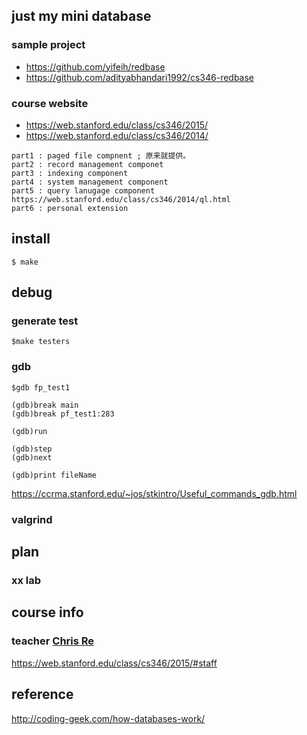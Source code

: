 ## just my mini database
### sample project
- https://github.com/yifeih/redbase
- https://github.com/adityabhandari1992/cs346-redbase

### course website
- https://web.stanford.edu/class/cs346/2015/
- https://web.stanford.edu/class/cs346/2014/

```
part1 : paged file compnent ; 原来就提供。
part2 : record management componet
part3 : indexing component
part4 : system management component
part5 : query lanugage component https://web.stanford.edu/class/cs346/2014/ql.html
part6 : personal extension
```

## install

```shell
$ make
```
## debug

### generate test 
```
$make testers
```
### gdb
```shell
$gdb fp_test1

(gdb)break main
(gdb)break pf_test1:283

(gdb)run

(gdb)step
(gdb)next

(gdb)print fileName

```
https://ccrma.stanford.edu/~jos/stkintro/Useful_commands_gdb.html

### valgrind

## plan
### xx lab

## course info
### teacher [Chris Re](http://cs.stanford.edu/~chrismre/)

https://web.stanford.edu/class/cs346/2015/#staff

## reference
http://coding-geek.com/how-databases-work/

